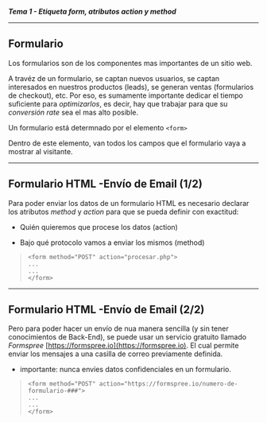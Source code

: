 ***Tema 1 - Etiqueta form, atributos action y method***

----------------------------------------------------------------
**Formulario**
----------------------------------------------------------------

Los formularios son de los componentes mas importantes de un sitio web.

A travéz de un formulario, se captan nuevos usuarios, se captan interesados en nuestros productos (leads), se generan ventas (formularios de checkout), etc. Por eso, es sumamente importante dedicar el tiempo suficiente para *optimizarlos*, es decir, hay que trabajar para que su *conversión rate* sea el mas alto posible. 

Un formulario está determnado por el elemento ``<form>``

Dentro de este elemento, van todos los campos que el formulario vaya a mostrar al visitante.

----------------------------------------------------------------
**Formulario HTML -Envío de Email (1/2)**
----------------------------------------------------------------

Para poder enviar los datos de un formulario HTML es necesario declarar los atributos *method* y *action* para que se pueda definir con exactitud:

- Quién quieremos que procese los datos (action)

- Bajo qué protocolo vamos a enviar los mismos (method)

> ``<form method="POST" action="procesar.php">`` <br>
> `` ... `` <br>
> `` ... `` <br>
> ``</form>`` <br>

----------------------------------------------------------------
**Formulario HTML -Envío de Email (2/2)**
----------------------------------------------------------------

Pero para poder hacer un envío de nua manera sencilla (y sin tener conocimientos de Back-End), se puede usar un servicio gratuito llamado *Formspree* [https://formspree.io](https://formspree.io). El cual permite enviar los mensajes a una casilla de correo previamente definida.

- importante: nunca envíes datos confidenciales en un formulario.

> ``<form method="POST" action="https://formspree.io/numero-de-formulario-###">`` <br>
> `` ... `` <br>
> `` ... `` <br>
> ``</form>`` <br>


